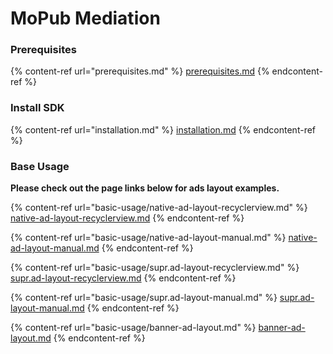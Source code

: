 # MoPub Mediation

### Prerequisites <a href="prerequisites" id="prerequisites"></a>

{% content-ref url="prerequisites.md" %}
[prerequisites.md](prerequisites.md)
{% endcontent-ref %}

### Install SDK

{% content-ref url="installation.md" %}
[installation.md](installation.md)
{% endcontent-ref %}

### Base Usage

**Please check out the page links below for ads layout examples.**

{% content-ref url="basic-usage/native-ad-layout-recyclerview.md" %}
[native-ad-layout-recyclerview.md](basic-usage/native-ad-layout-recyclerview.md)
{% endcontent-ref %}

{% content-ref url="basic-usage/native-ad-layout-manual.md" %}
[native-ad-layout-manual.md](basic-usage/native-ad-layout-manual.md)
{% endcontent-ref %}

{% content-ref url="basic-usage/supr.ad-layout-recyclerview.md" %}
[supr.ad-layout-recyclerview.md](basic-usage/supr.ad-layout-recyclerview.md)
{% endcontent-ref %}

{% content-ref url="basic-usage/supr.ad-layout-manual.md" %}
[supr.ad-layout-manual.md](basic-usage/supr.ad-layout-manual.md)
{% endcontent-ref %}

{% content-ref url="basic-usage/banner-ad-layout.md" %}
[banner-ad-layout.md](basic-usage/banner-ad-layout.md)
{% endcontent-ref %}

